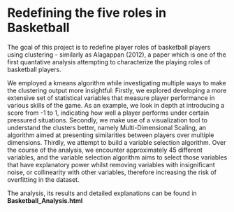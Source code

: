 # Redefining the five roles in Basketball

The goal of this project is to redefine player roles of basketball players using clustering - similarly as Alagappan (2012), a paper which is one of the first quantative analysis attempting to characterize the playing roles of basketball players.

We employed a kmeans algorithm while investigating multiple ways to make the clustering output more insightful: Firstly, we explored developing a more extensive set of statistical variables that measure player performance in various skills of the game. As an example, we look in depth at introducing a score from -1 to 1, indicating how well a player performs under certain pressured situations. Secondly, we make use of a visualization tool to understand the clusters better, namely Multi-Dimensional Scaling, an algorithm aimed at presenting similarities between players over multiple dimensions. Thirdly, we attempt to build a variable selection algorithm. Over the course of the analysis, we encounter approximately 45 different variables, and the variable selection algorithm aims to select those variables that have explanatory power whilst removing variables with insignificant noise, or collinearity with other variables, therefore increasing the risk of overfitting in the dataset. 

The analysis, its results and detailed explanations can be found in **Basketball_Analysis.html** 
